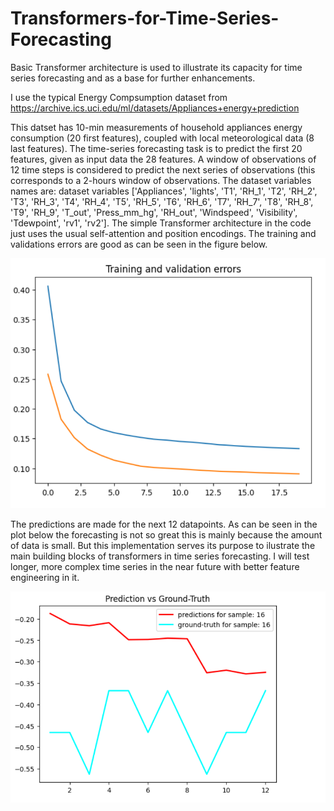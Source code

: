 # Transformers-for-Time-Series-Forecasting
Basic Transformer architecture is used to illustrate its capacity for time series forecasting and as a base for further enhancements.

I use the typical Energy Compsumption dataset from https://archive.ics.uci.edu/ml/datasets/Appliances+energy+prediction 

This datset has 10-min measurements of household appliances energy consumption (20 first features), coupled with local meteorological data (8 last features).
The time-series forecasting task is to predict the first 20 features, given as input data the 28 features. A window of observations of 12 time steps is considered to predict the next series of observations (this corresponds to a 2-hours window of observations.
The dataset variables names are:
dataset variables ['Appliances', 'lights', 'T1', 'RH_1', 'T2', 'RH_2', 'T3', 'RH_3', 'T4', 'RH_4', 'T5', 'RH_5', 'T6', 'RH_6', 'T7', 'RH_7', 'T8', 'RH_8', 'T9', 'RH_9', 'T_out', 'Press_mm_hg', 'RH_out', 'Windspeed', 'Visibility', 'Tdewpoint', 'rv1', 'rv2'].
The simple Transformer architecture in the code just uses the usual self-attention and position encodings. The training and validations errors are good as can be seen in the figure below.

![image alt](https://github.com/jhleonjg/Transformers-for-Time-Series-Forecasting/blob/main/TrainValErrors.png?raw=true)

The predictions are made for the next 12 datapoints. As can be seen in the plot below the forecasting is not so great this is mainly because the amount of data is small. But this implementation serves its purpose to ilustrate the main building blocks of transformers in time series forecasting. I will test longer, more complex time series in the near future with better feature engineering in it.

![image alt](https://github.com/jhleonjg/Transformers-for-Time-Series-Forecasting/blob/main/PredictionVsGroundTruth.png?raw=true)




